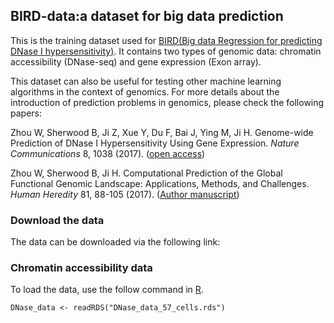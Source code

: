 ## BIRD-data:a dataset for big data prediction

This is the training dataset used for [BIRD(Big data Regression for predicting DNase I hypersensitivity)](https://github.com/WeiqiangZhou/BIRD). It contains two types of genomic data: chromatin accessibility (DNase-seq) and gene expression (Exon array).

This dataset can also be useful for testing other machine learning algorithms in the context of genomics. For more details about the introduction of prediction problems in genomics, please check the following papers:

Zhou W, Sherwood B, Ji Z, Xue Y, Du F, Bai J, Ying M, Ji H. Genome-wide Prediction of DNase I Hypersensitivity Using Gene Expression. _Nature Communications_ 8, 1038 (2017). ([open access](https://www.nature.com/articles/s41467-017-01188-x))

Zhou W, Sherwood B, Ji H. Computational Prediction of the Global Functional Genomic Landscape: Applications, Methods, and Challenges. _Human Heredity_ 81, 88-105 (2017). ([Author manuscript](https://www.ncbi.nlm.nih.gov/pmc/articles/PMC5599299/pdf/nihms904916.pdf))

### Download the data
The data can be downloaded via the following link:


### Chromatin accessibility data
To load the data, use the follow command in [R](https://www.r-project.org).
```
DNase_data <- readRDS("DNase_data_57_cells.rds")

